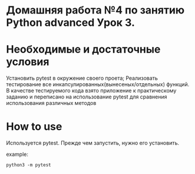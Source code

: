 # Домашняя работа №4 по занятию Python advanced Урок 3.
# Необходимые и достаточные условия
Установить pytest в окружение своего проета;
Реализовать тестирование все инкапсулированных(вынесеных/отдельных) функций.
В качестве тестируемого кода взято приложение к практическому заданию и переписано на использование pytest для сравнения использования различных методов

# How to use
Используется pytest. Прежде чем запустить, нужно его установить.

example:
```
python3 -m pytest

``` 
